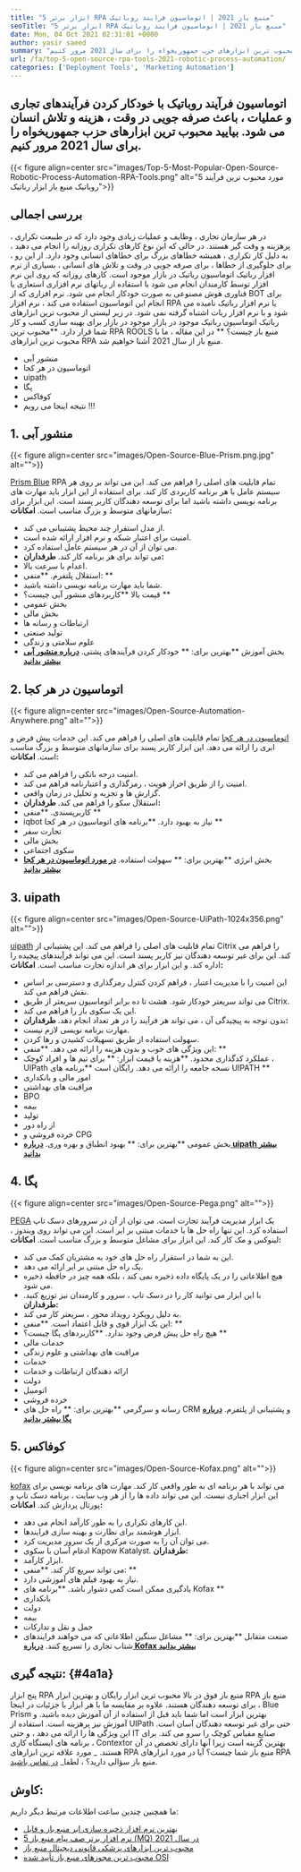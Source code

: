 ```yaml
---
title: "5 ابزار برتر RPA منبع باز 2021 | اتوماسیون فرایند روباتیک" 
seoTitle: "5 ابزار برتر RPA منبع باز 2021 | اتوماسیون فرایند روباتیک" 
date: Mon, 04 Oct 2021 02:31:01 +0000
author: yasir saeed
summary: "اتوماسیون فرآیند رباتیک با اتوماسیون فرآیندهای تجاری و عملیات ، باعث صرفه جویی در وقت ، هزینه و تلاش های انسانی می شود. بیایید محبوب ترین ابزارهای حزب جمهوریخواه را برای سال 2021 مرور کنیم." 
url: /fa/top-5-open-source-rpa-tools-2021-robotic-process-automation/
categories: ['Deployment Tools', 'Marketing Automation']
---
```


## اتوماسیون فرآیند روباتیک با خودکار کردن فرآیندهای تجاری و عملیات ، باعث صرفه جویی در وقت ، هزینه و تلاش انسان می شود. بیایید محبوب ترین ابزارهای حزب جمهوریخواه را برای سال 2021 مرور کنیم.

{{< figure align=center src="images/Top-5-Most-Popular-Open-Source-Robotic-Process-Automation-RPA-Tools.png" alt="5 مورد محبوب ترین فرآیند روباتیک منبع باز ابزار رباتیک">}}


## **بررسی اجمالی**
در هر سازمان تجاری ، وظایف و عملیات زیادی وجود دارد که در طبیعت تکراری ، پرهزینه و وقت گیر هستند. در حالی که این نوع کارهای تکراری روزانه را انجام می دهید ، به دلیل کار تکراری ، همیشه خطاهای بزرگ برای خطاهای انسانی وجود دارد. از این رو ، برای جلوگیری از خطاها ، برای صرفه جویی در وقت و تلاش های انسانی ، بسیاری از نرم افزار رباتیک اتوماسیون رباتیک در بازار موجود است.
کارهای روزانه که روی این نرم افزار توسط کارمندان انجام می شود با استفاده از رباتهای نرم افزاری استعاری یا فناوری هوش مصنوعی به صورت خودکار انجام می شود. نرم افزاری که از BOT برای انجام این اتوماسیون استفاده می کند ، نرم افزار RPA یا نرم افزار رباتیک نامیده می شود و با نرم افزار ربات اشتباه گرفته نمی شود. در زیر لیستی از محبوب ترین ابزارهای رباتیک اتوماسیون رباتیک موجود در بازار موجود در بازار برای بهینه سازی کسب و کار شما قرار دارد.
**محبوب ترین RPA ROOLS منبع باز چیست؟ ** در این مقاله ، ما با محبوب ترین ابزارهای RPA منبع باز از سال 2021 آشنا خواهیم شد.
  * منشور آبی
  * اتوماسیون در هر کجا
  * uipath
  * پگا
  * کوفاکس
  * نتیجه
اینجا می رویم !!!

## 1. منشور آبی

{{< figure align=center src="images/Open-Source-Blue-Prism.png.jpg" alt="">}}

[Prism Blue][1] RPA تمام قابلیت های اصلی را فراهم می کند. این می تواند بر روی هر سیستم عامل با هر برنامه کاربردی کار کند. برای استفاده از این ابزار باید مهارت های برنامه نویسی داشته باشید اما برای توسعه دهندگان کاربر پسند است. این ابزار برای سازمانهای متوسط ​​و بزرگ مناسب است.
**امکانات:**
  * از مدل استقرار چند محیط پشتیبانی می کند.
  * امنیت برای اعتبار شبکه و نرم افزار ارائه شده است.
  * می توان از آن در هر سیستم عامل استفاده کرد.
  * می تواند برای هر برنامه کار کند.
**طرفداران:**
  * اعدام با سرعت بالا.
  * استقلال پلتفرم.
**منفی: **
  * شما باید مهارت برنامه نویسی داشته باشید.
  * قیمت بالا
**کاربردهای منشور آبی چیست؟ **
  * بخش عمومی
  * بخش مالی
  * ارتباطات و رسانه ها
  * تولید صنعتی
  * علوم سلامتی و زندگی
  * بخش آموزش
**بهترین برای: ** خودکار کردن فرآیندهای پشتی.
**[درباره منشور آبی بیشتر بدانید][1]**

## 2. اتوماسیون در هر کجا

{{< figure align=center src="images/Open-Source-Automation-Anywhere.png" alt="">}}

[اتوماسیون در هر کجا][2] تمام قابلیت های اصلی را فراهم می کند. این خدمات پیش فرض و ابری را ارائه می دهد. این ابزار کاربر پسند برای سازمانهای متوسط ​​و بزرگ مناسب است.
**امکانات:**
  * امنیت درجه بانکی را فراهم می کند.
  * امنیت را از طریق احراز هویت ، رمزگذاری و اعتبارنامه فراهم می کند.
  * گزارش ها و تجزیه و تحلیل در زمان واقعی.
  * استقلال سکو را فراهم می کند.
**طرفداران:**
  * کاربرپسندی.
**منفی **
  * iqbot نیاز به بهبود دارد.
**برنامه های اتوماسیون در هر کجا **
  * تجارت سفر
  * بخش مالی
  * سکوی اجتماعی
  * بخش انرژی
**بهترین برای: ** سهولت استفاده.
**[در مورد اتوماسیون در هر کجا بیشتر بدانید][2]**

## 3. uipath

{{< figure align=center src="images/Open-Source-UiPath-1024x356.png" alt="">}}

[uipath][3] تمام قابلیت های اصلی را فراهم می کند. این پشتیبانی از Citrix را فراهم می کند. این برای غیر توسعه دهندگان نیز کاربر پسند است. این می تواند فرآیندهای پیچیده را اداره کند. و این ابزار برای هر اندازه تجارت مناسب است.
**امکانات:**
  * این امنیت را با مدیریت اعتبار ، فراهم کردن کنترل رمزگذاری و دسترسی بر اساس نقش فراهم می کند.
  * می تواند سریعتر خودکار شود. هشت تا ده برابر اتوماسیون سریعتر از طریق Citrix.
  * این یک سکوی باز را فراهم می کند.
  * بدون توجه به پیچیدگی آن ، می تواند هر فرآیند را در هر تعداد انجام دهد.
**طرفداران:**
  * مهارت برنامه نویسی لازم نیست.
  * سهولت استفاده از طریق تسهیلات کشیدن و رها کردن.
  * این ویژگی های خوب و بدون هزینه را ارائه می دهد.
**منفی: **
  * عملکرد کدگذاری محدود.
**هزینه یا قیمت ابزار: **
برای تیم ها و افراد کوچک ، UIPath نسخه جامعه را ارائه می دهد. رایگان است
**برنامه های UIPATH **
  * امور مالی و بانکداری
  * مراقبت های بهداشتی
  * BPO
  * بیمه
  * تولید
  * از راه دور
  * خرده فروشی و CPG
  * بخش عمومی
**بهترین برای: ** بهبود انطباق و بهره وری.
**[درباره uipath بیشتر بدانید][3]**

## 4. پگا

{{< figure align=center src="images/Open-Source-Pega.png" alt="">}}

[PEGA][4] یک ابزار مدیریت فرآیند تجارت است. می توان از آن در سرورهای دسک تاپ استفاده کرد. این تنها راه حل ها یا خدمات مبتنی بر ابر است. این می تواند روی ویندوز ، لینوکس و مک کار کند. این ابزار برای مشاغل متوسط ​​و بزرگ مناسب است.
**امکانات:**
  * این به شما در استقرار راه حل های خود به مشتریان کمک می کند.
  * یک راه حل مبتنی بر ابر ارائه می دهد.
  * هیچ اطلاعاتی را در یک پایگاه داده ذخیره نمی کند ، بلکه همه چیز در حافظه ذخیره می شود.
  * با این ابزار می توانید کار را در دسک تاپ ، سرور و کارمندان نیز توزیع کنید.
**طرفداران:**
  * به دلیل رویکرد رویداد محور ، سریعتر کار می کند.
  * این یک ابزار قوی و قابل اعتماد است.
**منفی: **
  * هیچ راه حل پیش فرض وجود ندارد.
**کاربردهای پگا چیست؟ **
  * خدمات مالی
  * مراقبت های بهداشتی و علوم زندگی
  * خدمات
  * ارائه دهندگان ارتباطات و خدمات
  * دولت
  * اتومبیل
  * خرده فروشی
  * رسانه و سرگرمی
**بهترین برای: ** راه حل های CRM و پشتیبانی از پلتفرم.
**[درباره پگا بیشتر بدانید][4]**

## 5. کوفاکس

{{< figure align=center src="images/Open-Source-Kofax.png" alt="">}}

[kofax][5] می تواند با هر برنامه ای به طور واقعی کار کند. مهارت های برنامه نویسی برای این ابزار اجباری نیست. این می تواند داده ها را از هر وب سایت ، برنامه دسک تاپ و پورتال پردازش کند.
**امکانات:**
  * این کارهای تکراری را به طور کارآمد انجام می دهد.
  * ابزار هوشمند برای نظارت و بهینه سازی فرایندها.
  * می توان آن را به صورت مرکزی از یک سرور مدیریت کرد.
  * ادغام آسان با سکوی Kapow Katalyst.
**طرفداران:**
  * ابزار کارآمد.
  * می تواند سریع کار کند.
**منفی: **
  * نیاز به بهبود فیلم های آموزشی دارد.
  * یادگیری ممکن است کمی دشوار باشد.
**برنامه های Kofax **
  * بانکداری
  * دولت
  * بیمه
  * حمل و نقل و تدارکات
  * صنعت متقابل
**بهترین برای: ** مشاغل سنگین اطلاعاتی که می خواهند فرایندهای شتاب تجاری را تسریع کنند.
**[درباره Kofax بیشتر بدانید][5]**

## **نتیجه گیری:**    {#4a1a}
پنج ابزار RPA منبع باز فوق در بالا محبوب ترین ابزار رایگان و بهترین ابزار RPA منبع باز برای توسعه دهندگان هستند. علاوه بر مقایسه ما با هر ابزار با جزئیات در اینجا ، Blue Prism بهترین ابزار است اما شما باید قبل از استفاده از آن آموزش دیده باشید. و آموزش نیز پرهزینه است. استفاده از UIPath حتی برای غیر توسعه دهندگان آسان است. این ویژگی ها را ارائه می دهد ، و حتی IT صنایع مقیاس کوچک را سرو می کند. برای برنامه های ایستگاه کاری ، Contextor بهترین گزینه است زیرا آنها دارای تخصص در آن هستند.
_ مورد علاقه ترین ابزارهای RPA منبع باز شما چیست؟ آیا در مورد ابزارهای RPA منبع باز سؤالی دارید؟ ، لطفا_ [در تماس باشید][6].

## کاوش:
ما همچنین چندین ساعت اطلاعات مرتبط دیگر داریم:
  * [بهترین نرم افزار ذخیره سازی ابر منبع باز و فایل][7]
  * [5 نرم افزار برتر صف پیام منبع باز (MQ) در سال 2021][8]
  * [محبوب ترین ابزارهای پزشکی قانونی دیجیتال منبع باز][9]
  * [محبوب ترین مجوزهای منبع باز تأیید شده OSI][10]

  
[1]: https://www.blueprism.com/
[2]: https://www.automationanywhere.com/
[3]: https://www.uipath.com/
[4]: https://www.pega.com/
[5]: https://www.kofax.com/
[6]: mailto:yasir.saeed@aspose.com
[7]: https://products.containerize.com/backup-and-sync/
[8]: https://blog.containerize.com/message-queue-software/top-5-open-source-message-queue-software-in-2021/
[9]: https://blog.containerize.com/digital-forensic-tools/top-5-open-source-digital-forensic-tools-in-2021/
[10]: https://blog.containerize.com/licenses-standards/top-5-most-popular-osi-approved-open-source-licenses-of-2021/
